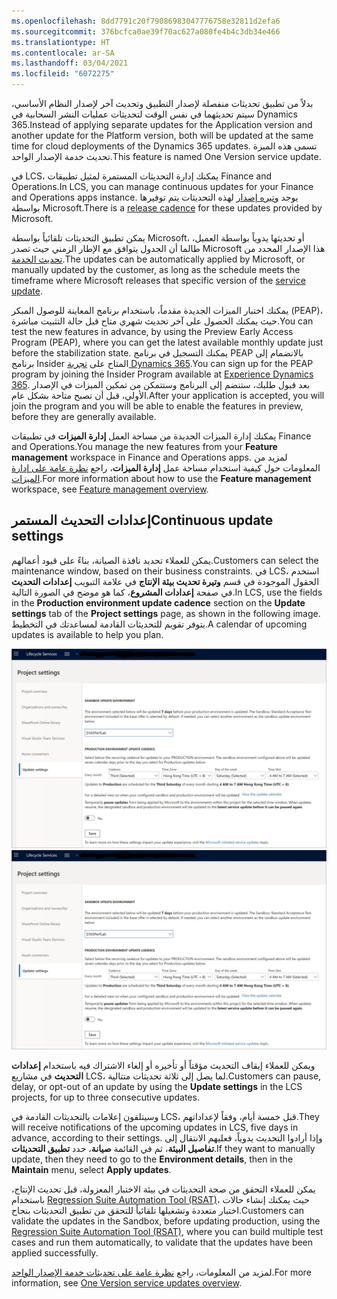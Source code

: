 ```yaml
---
ms.openlocfilehash: 8dd7791c20f79086983047776758e32811d2efa6
ms.sourcegitcommit: 376bcfca0ae39f70ac627a080fe4b4c3db34e466
ms.translationtype: HT
ms.contentlocale: ar-SA
ms.lasthandoff: 03/04/2021
ms.locfileid: "6072275"
---
```

<span data-ttu-id="83de2-101">بدلاً من تطبيق تحديثات منفصلة لإصدار التطبيق وتحديث آخر لإصدار النظام الأساسي، سيتم تحديثهما في نفس الوقت لتحديثات عمليات النشر السحابية في Dynamics 365.</span><span class="sxs-lookup"><span data-stu-id="83de2-101">Instead of applying separate updates for the Application version and another update for the Platform version, both will be updated at the same time for cloud deployments of the Dynamics 365 updates.</span></span> <span data-ttu-id="83de2-102">تسمى هذه الميزة تحديث خدمة الإصدار الواحد.</span><span class="sxs-lookup"><span data-stu-id="83de2-102">This feature is named One Version service update.</span></span> 

<span data-ttu-id="83de2-103">في LCS، يمكنك إدارة التحديثات المستمرة لمثيل تطبيقات Finance and Operations.</span><span class="sxs-lookup"><span data-stu-id="83de2-103">In LCS, you can manage continuous updates for your Finance and Operations apps instance.</span></span> <span data-ttu-id="83de2-104">يوجد [وتيره إصدار](https://docs.microsoft.com/dynamics365/fin-ops-core/fin-ops/get-started/public-preview-releases#release-cadence/?azure-portal=true) لهذه التحديثات يتم توفيرها بواسطة Microsoft.</span><span class="sxs-lookup"><span data-stu-id="83de2-104">There is a [release cadence](https://docs.microsoft.com/dynamics365/fin-ops-core/fin-ops/get-started/public-preview-releases#release-cadence/?azure-portal=true) for these updates provided by Microsoft.</span></span> 

<span data-ttu-id="83de2-105">يمكن تطبيق التحديثات تلقائياً بواسطة Microsoft، أو تحديثها يدوياً بواسطة العميل، طالما أن الجدول يتوافق مع الإطار الزمني حيث تصدر Microsoft هذا الإصدار المحدد من [تحديث الخدمة](https://docs.microsoft.com/dynamics365/fin-ops-core/fin-ops/get-started/public-preview-releases/?azure-portal=true).</span><span class="sxs-lookup"><span data-stu-id="83de2-105">The updates can be automatically applied by Microsoft, or manually updated by the customer, as long as the schedule meets the timeframe where Microsoft releases that specific version of the [service update](https://docs.microsoft.com/dynamics365/fin-ops-core/fin-ops/get-started/public-preview-releases/?azure-portal=true).</span></span> 

<span data-ttu-id="83de2-106">يمكنك اختبار الميزات الجديدة مقدماً، باستخدام برنامج المعاينة للوصول المبكر (PEAP)، حيث يمكنك الحصول على آخر تحديث شهري متاح قبل حالة التثبيت مباشرة.</span><span class="sxs-lookup"><span data-stu-id="83de2-106">You can test the new features in advance, by using the Preview Early Access Program (PEAP), where you can get the latest available monthly update just before the stabilization state.</span></span> <span data-ttu-id="83de2-107">يمكنك التسجيل في برنامج PEAP بالانضمام إلى برنامج Insider المتاح على [تجربة Dynamics 365](https://experience.dynamics.com/?azure-portal=true).</span><span class="sxs-lookup"><span data-stu-id="83de2-107">You can sign up for the PEAP program by joining the Insider Program available at [Experience Dynamics 365](https://experience.dynamics.com/?azure-portal=true).</span></span> <span data-ttu-id="83de2-108">بعد قبول طلبك، ستنضم إلى البرنامج وستتمكن من تمكين الميزات في الإصدار الأولي، قبل أن تصبح متاحة بشكل عام.</span><span class="sxs-lookup"><span data-stu-id="83de2-108">After your application is accepted, you will join the program and you will be able to enable the features in preview, before they are generally available.</span></span> 

<span data-ttu-id="83de2-109">يمكنك إدارة الميزات الجديدة من مساحة العمل **إدارة الميزات** في تطبيقات Finance and Operations.</span><span class="sxs-lookup"><span data-stu-id="83de2-109">You manage the new features from your **Feature management** workspace in Finance and Operations apps.</span></span> <span data-ttu-id="83de2-110">لمزيد من المعلومات حول كيفية استخدام مساحة عمل **إدارة الميزات**، راجع [نظرة عامة على إدارة الميزات](https://docs.microsoft.com/dynamics365/fin-ops-core/fin-ops/get-started/feature-management/feature-management-overview/?azure-portal=true).</span><span class="sxs-lookup"><span data-stu-id="83de2-110">For more information about how to use the **Feature management** workspace, see [Feature management overview](https://docs.microsoft.com/dynamics365/fin-ops-core/fin-ops/get-started/feature-management/feature-management-overview/?azure-portal=true).</span></span>

## <a name="continuous-update-settings"></a><span data-ttu-id="83de2-111">إعدادات التحديث المستمر</span><span class="sxs-lookup"><span data-stu-id="83de2-111">Continuous update settings</span></span>
<span data-ttu-id="83de2-112">يمكن للعملاء تحديد نافذة الصيانة، بناءً على قيود أعمالهم.</span><span class="sxs-lookup"><span data-stu-id="83de2-112">Customers can select the maintenance window, based on their business constraints.</span></span> <span data-ttu-id="83de2-113">في LCS، استخدم الحقول الموجودة في قسم **وتيرة تحديث بيئة الإنتاج** في علامة التبويب **إعدادات التحديث** في صفحة **إعدادات المشروع**، كما هو موضح في الصورة التالية.</span><span class="sxs-lookup"><span data-stu-id="83de2-113">In LCS, use the fields in the **Production environment update cadence** section on the **Update settings** tab of the **Project settings** page, as shown in the following image.</span></span> <span data-ttu-id="83de2-114">يتوفر تقويم للتحديثات القادمة لمساعدتك في التخطيط.</span><span class="sxs-lookup"><span data-stu-id="83de2-114">A calendar of upcoming updates is available to help you plan.</span></span> 

<span data-ttu-id="83de2-115">[![لقطة شاشة لعلامة التبويب "إعداد التحديث" في صفحة إعدادات المشروع.](../media/update-settings.jpg)](../media/update-settings.jpg#lightbox)</span><span class="sxs-lookup"><span data-stu-id="83de2-115">[![Screenshot of the Update setting tab on the Project settings page.](../media/update-settings.jpg)](../media/update-settings.jpg#lightbox)</span></span>

<span data-ttu-id="83de2-116">ويمكن للعملاء إيقاف التحديث مؤقتاً أو تأخيره أو إلغاء الاشتراك فيه باستخدام **إعدادات التحديث** في مشاريع LCS، لما يصل إلى ثلاثة تحديثات متتالية.</span><span class="sxs-lookup"><span data-stu-id="83de2-116">Customers can pause, delay, or opt-out of an update by using the **Update settings** in the LCS projects, for up to three consecutive updates.</span></span> 

<span data-ttu-id="83de2-117">وسيتلقون إعلامات بالتحديثات القادمة في LCS، قبل خمسة أيام، وفقاً لإعداداتهم.</span><span class="sxs-lookup"><span data-stu-id="83de2-117">They will receive notifications of the upcoming updates in LCS, five days in advance, according to their settings.</span></span> <span data-ttu-id="83de2-118">وإذا أرادوا التحديث يدوياً، فعليهم الانتقال إلى **تفاصيل البيئة**، ثم في القائمة **صيانة**، حدد **تطبيق التحديثات**.</span><span class="sxs-lookup"><span data-stu-id="83de2-118">If they want to manually update, then they need to go to the **Environment details**, then in the **Maintain** menu, select **Apply updates**.</span></span> 

<span data-ttu-id="83de2-119">يمكن للعملاء التحقق من صحة التحديثات في بيئة الاختبار المعزولة، قبل تحديث الإنتاج، باستخدام [Regression Suite Automation Tool (RSAT)](https://docs.microsoft.com/dynamics365/fin-ops-core/dev-itpro/perf-test/rsat/rsat-overview/?azure-portal=true)، حيث يمكنك إنشاء حالات اختبار متعددة وتشغيلها تلقائياً للتحقق من تطبيق التحديثات بنجاح.</span><span class="sxs-lookup"><span data-stu-id="83de2-119">Customers can validate the updates in the Sandbox, before updating production, using the [Regression Suite Automation Tool (RSAT)](https://docs.microsoft.com/dynamics365/fin-ops-core/dev-itpro/perf-test/rsat/rsat-overview/?azure-portal=true), where you can build multiple test cases and run them automatically, to validate that the updates have been applied successfully.</span></span> 

<span data-ttu-id="83de2-120">لمزيد من المعلومات، راجع [نظرة عامة على تحديثات خدمة الإصدار الواحد](https://docs.microsoft.com/dynamics365/fin-ops-core/dev-itpro/lifecycle-services/oneversion-overview?toc=/dynamics365/commerce/toc.json/?azure-portal=true).</span><span class="sxs-lookup"><span data-stu-id="83de2-120">For more information, see [One Version service updates overview](https://docs.microsoft.com/dynamics365/fin-ops-core/dev-itpro/lifecycle-services/oneversion-overview?toc=/dynamics365/commerce/toc.json/?azure-portal=true).</span></span> 
